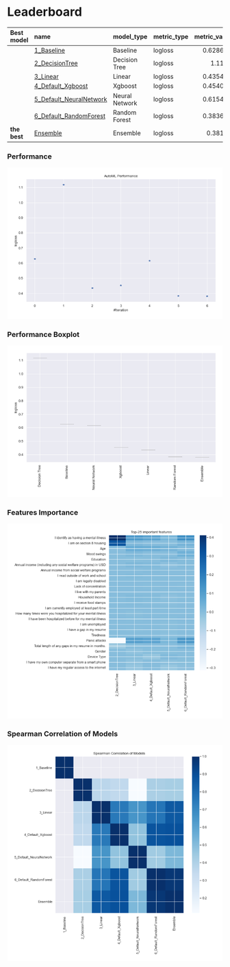 # Leaderboard

| Best model   | name                                                         | model_type     | metric_type   |   metric_value |   train_time |
|:-------------|:-------------------------------------------------------------|:---------------|:--------------|---------------:|-------------:|
|              | [1_Baseline](1_Baseline/README.md)                           | Baseline       | logloss       |       0.628603 |         3.46 |
|              | [2_DecisionTree](2_DecisionTree/README.md)                   | Decision Tree  | logloss       |       1.1191   |        34.46 |
|              | [3_Linear](3_Linear/README.md)                               | Linear         | logloss       |       0.435478 |        20.5  |
|              | [4_Default_Xgboost](4_Default_Xgboost/README.md)             | Xgboost        | logloss       |       0.454002 |         7.61 |
|              | [5_Default_NeuralNetwork](5_Default_NeuralNetwork/README.md) | Neural Network | logloss       |       0.615488 |         5.07 |
|              | [6_Default_RandomForest](6_Default_RandomForest/README.md)   | Random Forest  | logloss       |       0.383637 |         9    |
| **the best** | [Ensemble](Ensemble/README.md)                               | Ensemble       | logloss       |       0.38197  |         2.27 |

### Performance
![AutoML Performance](ldb_performance.png)

### Performance Boxplot
![AutoML Performance Boxplot](ldb_performance_boxplot.png)

### Features Importance
![features importance across models](features_heatmap.png)



### Spearman Correlation of Models
![models spearman correlation](correlation_heatmap.png)

